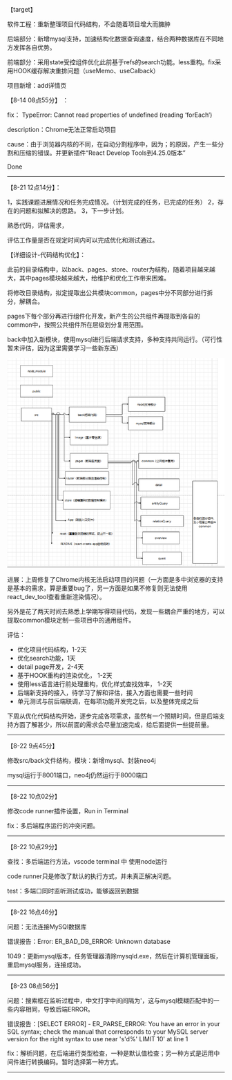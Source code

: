 

【target】

软件工程：重新整理项目代码结构，不会随着项目增大而臃肿

后端部分：新增mysql支持，加速结构化数据查询速度，结合两种数据库在不同地方发挥各自优势。

前端部分：采用state受控组件优化此前基于refs的search功能。less重构。fix采用HOOK缓存解决重排问题（useMemo、useCalback）

项目新增：add详情页





【8-14 08点55分】 ：

fix： TypeError: Cannot read properties of undefined (reading ‘forEach‘)

description：Chrome无法正常启动项目

cause：由于浏览器内核的不同，在自动分割程序中，因为；的原因，产生一些分割和压缩的错误。并更新插件“React Develop Tools到4.25.0版本”

Done

-------



【8-21 12点14分】：

1，实践课题进展情况和任务完成情况。（计划完成的任务，已完成的任务）
2，存在的问题和拟解决的思路。
3，下一步计划。

熟悉代码，评估需求，

评估工作量是否在规定时间内可以完成优化和测试通过。



【详细设计-代码结构优化】：

此前的目录结构中，以back、pages、store、router为结构，随着项目越来越大，其中pages模块越来越大，给维护和优化工作带来困难。

将修改目录结构，拟定提取出公共模块common，pages中分不同部分进行拆分，解耦合。

pages下每个部分再进行组件化开发，新产生的公共组件再提取到各自的common中，按照公共组件所在层级划分复用范围。

back中加入新模块，使用mysql进行后端请求支持，多种支持共同运行。（可行性暂未评估，因为这里需要学习一些新东西）

![2-1](.\img\2-1.png)



进展：上周修复了Chrome内核无法启动项目的问题（一方面是多中浏览器的支持是基本的需求，算是重要bug了，另一方面是如果不修复则无法使用react_dev_tool查看重新渲染情况）。

另外是花了两天时间去熟悉上学期写得项目代码，发现一些耦合严重的地方，可以提取common模块定制一些项目中的通用组件。

评估：

- 优化项目代码结构，1-2天
- 优化search功能，1天
- detail page开发，2-4天
- 基于HOOK重构的渲染优化， 1-2天
- 使用less语言进行前处理重构，优化样式查找效率， 1-2天
- 后端新支持的接入，待学习了解和评估，接入方面也需要一些时间
- 单元测试与前后端联调，在每项功能开发完之后，以及整体完成之后

下周从优化代码结构开始，逐步完成各项需求，虽然有一个预期时间，但是后端支持方面了解甚少，所以前面的需求会尽量加速完成，给后面提供一些提前量。





-----------

【8-22 9点45分】

修改src/back文件结构，模块：新增mysql、封装neo4j

mysql运行于8001端口，neo4j仍然运行于8000端口



----------

【8-22 10点02分】

修改code runner插件设置，Run in Terminal 

fix：多后端程序运行的冲突问题。



---------------

【8-22 10点29分】

查找：多后端运行方法，vscode terminal 中 使用node运行

code runner只是修改了默认的执行方式，并未真正解决问题。

test：多端口同时监听测试成功，能够返回到数据



------------

【8-22 16点46分】

问题：无法连接MySQl数据库

错误报告：Error: ER_BAD_DB_ERROR: Unknown database 

1049：更新mysql版本，任务管理器清除mysqld.exe，然后在计算机管理面板，重启mysql服务，连接成功。



---------

【8-23 08点56分】

问题：搜索框在监听过程中，中文打字中间间隔为'，这与mysql模糊匹配中的一些内容相同，导致后端ERROR。

错误报告：[SELECT ERROR] - ER_PARSE_ERROR: You have an error in your SQL syntax; check the manual that corresponds to your MySQL server version for the right syntax to use near 's'd%' LIMIT 10' at line 1

fix：解析问题，在后端进行类型检查，一种是默认值检查；另一种方式是运用中间件进行转换编码。暂时选择第一种方式。



---------


